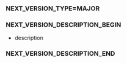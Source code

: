 ### NEXT_VERSION_TYPE=MAJOR
### NEXT_VERSION_DESCRIPTION_BEGIN
* description
### NEXT_VERSION_DESCRIPTION_END
